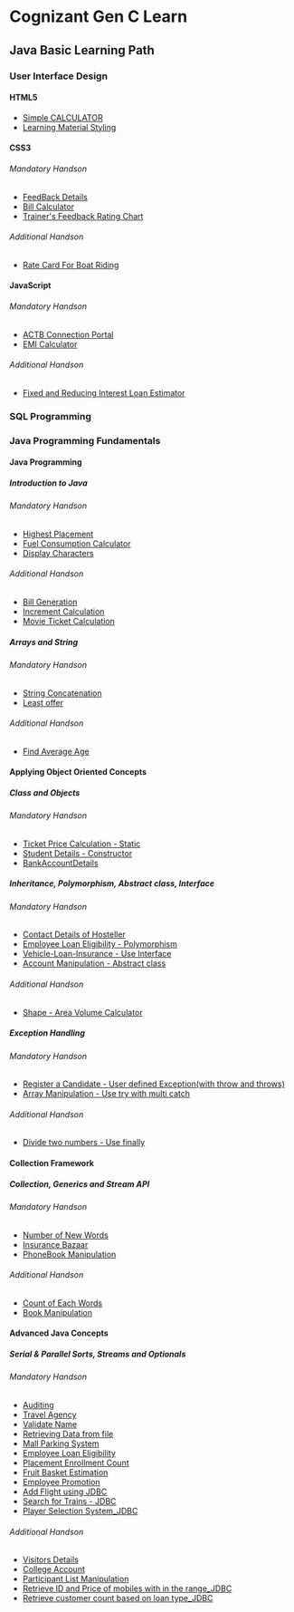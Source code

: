 # Cognizant Gen C Learn

<h2>Java Basic Learning Path</h2>

<h3>User Interface Design</h3>

<h4>HTML5</h4>

- [Simple CALCULATOR](https://github.com/RitamChakraborty/Cognizant_Gen_C_Learn/tree/master/Java%20Basics%20Learning%20Path/User%20Interface%20Design/HTML5/Simple%20CALCULATOR)
- [Learning Material Styling](https://github.com/RitamChakraborty/Cognizant_Gen_C_Learn/tree/master/Java%20Basics%20Learning%20Path/User%20Interface%20Design/HTML5/Learning%20Material%20Styling)

<h4>CSS3</h4>

<h6>Mandatory Handson</h6>

- [FeedBack Details](https://github.com/RitamChakraborty/Cognizant_Gen_C_Learn/tree/master/Java%20Basics%20Learning%20Path/User%20Interface%20Design/CSS3/Mandatory%20Handson/FeedBack%20Details)
- [Bill Calculator](https://github.com/RitamChakraborty/Cognizant_Gen_C_Learn/tree/master/Java%20Basics%20Learning%20Path/User%20Interface%20Design/CSS3/Mandatory%20Handson/Bill%20Calculator)
- [Trainer's Feedback Rating Chart](https://github.com/RitamChakraborty/Cognizant_Gen_C_Learn/tree/master/Java%20Basics%20Learning%20Path/User%20Interface%20Design/CSS3/Mandatory%20Handson/Trainer%20Feedback%20Rating%20Chart)

<h6>Additional Handson</h6>

- [Rate Card For Boat Riding](https://github.com/RitamChakraborty/Cognizant_Gen_C_Learn/tree/master/Java%20Basics%20Learning%20Path/User%20Interface%20Design/CSS3/Additional%20Handson/Rate%20Card%20For%20Boat%20Riding)

<h4>JavaScript</h4>

<h6>Mandatory Handson</h6>

- [ACTB Connection Portal](https://github.com/RitamChakraborty/Cognizant_Gen_C_Learn/tree/master/Java%20Basics%20Learning%20Path/User%20Interface%20Design/JavaScript/Mandatory%20Handson/ACTB%20Connection%20Portal)
- [EMI Calculator](https://github.com/RitamChakraborty/Cognizant_Gen_C_Learn/tree/master/Java%20Basics%20Learning%20Path/User%20Interface%20Design/JavaScript/Mandatory%20Handson/EMI%20Calculator)

<h6>Additional Handson</h6>

- [Fixed and Reducing Interest Loan Estimator](https://github.com/RitamChakraborty/Cognizant_Gen_C_Learn/tree/master/Java%20Basics%20Learning%20Path/User%20Interface%20Design/JavaScript/Additional%20Handson/Fixed%20and%20Reducing%20Interest%20Loan%20Estimator)

<h3>SQL Programming</h3>

<h3>Java Programming Fundamentals</h3>

<h4>Java Programming</h4>

<h5>Introduction to Java</h5>

<h6>Mandatory Handson</h6>

- [Highest Placement](https://github.com/RitamChakraborty/Cognizant_Gen_C_Learn/tree/master/Java%20Basics%20Learning%20Path/Java%20Programming%20Fundamentals/Java%20Programming/Introduction%20to%20Java/Mandatory%20Handson/Highest%20Placement)
- [Fuel Consumption Calculator](https://github.com/RitamChakraborty/Cognizant_Gen_C_Learn/tree/master/Java%20Basics%20Learning%20Path/Java%20Programming%20Fundamentals/Java%20Programming/Introduction%20to%20Java/Mandatory%20Handson/Fuel%20Consumption%20Calculator)
- [Display Characters](https://github.com/RitamChakraborty/Cognizant_Gen_C_Learn/tree/master/Java%20Basics%20Learning%20Path/Java%20Programming%20Fundamentals/Java%20Programming/Introduction%20to%20Java/Mandatory%20Handson/Display%20Characters)

<h6>Additional Handson</h6>

- [Bill Generation](https://github.com/RitamChakraborty/Cognizant_Gen_C_Learn/tree/master/Java%20Basics%20Learning%20Path/Java%20Programming%20Fundamentals/Java%20Programming/Introduction%20to%20Java/Additional%20Handson/Bill%20Generator)
- [Increment Calculation](https://github.com/RitamChakraborty/Cognizant_Gen_C_Learn/tree/master/Java%20Basics%20Learning%20Path/Java%20Programming%20Fundamentals/Java%20Programming/Introduction%20to%20Java/Additional%20Handson/Increment%20Calculation)
- [Movie Ticket Calculation](https://github.com/RitamChakraborty/Cognizant_Gen_C_Learn/tree/master/Java%20Basics%20Learning%20Path/Java%20Programming%20Fundamentals/Java%20Programming/Introduction%20to%20Java/Additional%20Handson/Movie%20Ticket%20Calculation)

<h5>Arrays and String</h5>

<h6>Mandatory Handson</h6>

- [String Concatenation](https://github.com/RitamChakraborty/Cognizant_Gen_C_Learn/tree/master/Java%20Basics%20Learning%20Path/Java%20Programming%20Fundamentals/Java%20Programming/Arrays%20and%20Strings/Mandatory%20Handson/String%20Concatenation)
- [Least offer](https://github.com/RitamChakraborty/Cognizant_Gen_C_Learn/tree/master/Java%20Basics%20Learning%20Path/Java%20Programming%20Fundamentals/Java%20Programming/Arrays%20and%20Strings/Mandatory%20Handson/Least%20Offer)


<h6>Additional Handson</h6>

- [Find Average Age](https://github.com/RitamChakraborty/Cognizant_Gen_C_Learn/tree/master/Java%20Basics%20Learning%20Path/Java%20Programming%20Fundamentals/Java%20Programming/Arrays%20and%20Strings/Additional%20Handson/Find%20Average%20Age)

<h4>Applying Object Oriented Concepts</h4>

<h5>Class and Objects</h5>

<h6>Mandatory Handson</h6>

- [Ticket Price Calculation - Static](https://github.com/RitamChakraborty/Cognizant_Gen_C_Learn/tree/master/Java%20Basics%20Learning%20Path/Java%20Programming%20Fundamentals/Applying%20Object%20Oriented%20Concepts/Classes%20and%20Objects/Mandatory%20Handson/Ticket%20Price%20Calculation%20-%20Static)
- [Student Details - Constructor](https://github.com/RitamChakraborty/Cognizant_Gen_C_Learn/tree/master/Java%20Basics%20Learning%20Path/Java%20Programming%20Fundamentals/Applying%20Object%20Oriented%20Concepts/Classes%20and%20Objects/Mandatory%20Handson/Students%20Details%20-%20Constructor)
- [BankAccountDetails](https://github.com/RitamChakraborty/Cognizant_Gen_C_Learn/tree/master/Java%20Basics%20Learning%20Path/Java%20Programming%20Fundamentals/Applying%20Object%20Oriented%20Concepts/Classes%20and%20Objects/Mandatory%20Handson/BankAccountDetails)

<h5>Inheritance, Polymorphism, Abstract class, Interface</h5>

<h6>Mandatory Handson</h6>

- [Contact Details of Hosteller](https://github.com/RitamChakraborty/Cognizant_Gen_C_Learn/tree/master/Java%20Basics%20Learning%20Path/Java%20Programming%20Fundamentals/Applying%20Object%20Oriented%20Concepts/Inheritance%2C%20Polymorphism%2C%20Abstract%20class%2C%20Interface/Mandatory%20Handson/Contact%20Details%20of%20Hosteller)
- [Employee Loan Eligibility - Polymorphism](https://github.com/RitamChakraborty/Cognizant_Gen_C_Learn/tree/master/Java%20Basics%20Learning%20Path/Java%20Programming%20Fundamentals/Applying%20Object%20Oriented%20Concepts/Inheritance%2C%20Polymorphism%2C%20Abstract%20class%2C%20Interface/Mandatory%20Handson/Employee%20Loan%20Eligibility%20-%20Polymorphism)
- [Vehicle-Loan-Insurance - Use Interface](https://github.com/RitamChakraborty/Cognizant_Gen_C_Learn/tree/master/Java%20Basics%20Learning%20Path/Java%20Programming%20Fundamentals/Applying%20Object%20Oriented%20Concepts/Inheritance%2C%20Polymorphism%2C%20Abstract%20class%2C%20Interface/Mandatory%20Handson/Vehicle-Loan-Insurance%20-%20Use%20Interface)
- [Account Manipulation - Abstract class](https://github.com/RitamChakraborty/Cognizant_Gen_C_Learn/tree/master/Java%20Basics%20Learning%20Path/Java%20Programming%20Fundamentals/Applying%20Object%20Oriented%20Concepts/Inheritance%2C%20Polymorphism%2C%20Abstract%20class%2C%20Interface/Mandatory%20Handson/Account%20Manipulation%20-%20Abstract%20Class)

<h6>Additional Handson</h6>

- [Shape - Area Volume Calculator](https://github.com/RitamChakraborty/Cognizant_Gen_C_Learn/tree/master/Java%20Basics%20Learning%20Path/Java%20Programming%20Fundamentals/Applying%20Object%20Oriented%20Concepts/Inheritance%2C%20Polymorphism%2C%20Abstract%20class%2C%20Interface/Additional%20Handson/Shape%20-%20Area%20Volume%20Calculator)

<h5>Exception Handling</h5>

<h6>Mandatory Handson</h6>

- [Register a Candidate - User defined Exception(with throw and throws)](https://github.com/RitamChakraborty/Cognizant_Gen_C_Learn/tree/master/Java%20Basics%20Learning%20Path/Java%20Programming%20Fundamentals/Applying%20Object%20Oriented%20Concepts/Exceptional%20Handling/Mandatory%20Handson/Register%20a%20Candidate%20-%20User%20defined%20Exception(with%20throw%20and%20throws))
- [Array Manipulation - Use try with multi catch](https://github.com/RitamChakraborty/Cognizant_Gen_C_Learn/tree/master/Java%20Basics%20Learning%20Path/Java%20Programming%20Fundamentals/Applying%20Object%20Oriented%20Concepts/Exceptional%20Handling/Mandatory%20Handson/Array%20Manipulation%20-%20Use%20try%20with%20multi%20catch)

<h6>Additional Handson</h6>

- [Divide two numbers - Use finally](https://github.com/RitamChakraborty/Cognizant_Gen_C_Learn/tree/master/Java%20Basics%20Learning%20Path/Java%20Programming%20Fundamentals/Applying%20Object%20Oriented%20Concepts/Exceptional%20Handling/Additional%20Handson/Divider%20two%20number%20-%20Use%20finally)

<h4>Collection Framework</h4>

<h5>Collection, Generics and Stream API</h5>

<h6>Mandatory Handson</h6>

- [Number of New Words](https://github.com/RitamChakraborty/Cognizant_Gen_C_Learn/tree/master/Java%20Basics%20Learning%20Path/Java%20Programming%20Fundamentals/Collections%20Framework/Collection%2C%20Generics%20and%20Stream%20API/Mandatory%20Handson/Number%20of%20New%20Words)
- [Insurance Bazaar](https://github.com/RitamChakraborty/Cognizant_Gen_C_Learn/tree/master/Java%20Basics%20Learning%20Path/Java%20Programming%20Fundamentals/Collections%20Framework/Collection%2C%20Generics%20and%20Stream%20API/Mandatory%20Handson/Insurance%20Bazaar)
- [PhoneBook Manipulation](https://github.com/RitamChakraborty/Cognizant_Gen_C_Learn/tree/master/Java%20Basics%20Learning%20Path/Java%20Programming%20Fundamentals/Collections%20Framework/Collection%2C%20Generics%20and%20Stream%20API/Mandatory%20Handson/PhoneBook%20Manipulation)

<h6>Additional Handson</h6>

- [Count of Each Words](https://github.com/RitamChakraborty/Cognizant_Gen_C_Learn/tree/master/Java%20Basics%20Learning%20Path/Java%20Programming%20Fundamentals/Collections%20Framework/Collection%2C%20Generics%20and%20Stream%20API/Additional%20Handson/Count%20of%20Each%20Words)
- [Book Manipulation](https://github.com/RitamChakraborty/Cognizant_Gen_C_Learn/tree/master/Java%20Basics%20Learning%20Path/Java%20Programming%20Fundamentals/Collections%20Framework/Collection%2C%20Generics%20and%20Stream%20API/Additional%20Handson/Book%20Manipulation)

<h4>Advanced Java Concepts</h4>

<h5>Serial & Parallel Sorts, Streams and Optionals</h5>

<h6>Mandatory Handson</h6>

- [Auditing](https://github.com/RitamChakraborty/Cognizant_Gen_C_Learn/tree/master/Java%20Basics%20Learning%20Path/Java%20Programming%20Fundamentals/Advanced%20Java%20Concepts/Serial%20%26%20Parallel%20Sorts%2C%20Streams%20and%20Optionals/Mandatory%20Handson/Auditing)
- [Travel Agency](https://github.com/RitamChakraborty/Cognizant_Gen_C_Learn/tree/master/Java%20Basics%20Learning%20Path/Java%20Programming%20Fundamentals/Advanced%20Java%20Concepts/Serial%20%26%20Parallel%20Sorts%2C%20Streams%20and%20Optionals/Mandatory%20Handson/Travel%20Agency)
- [Validate Name](https://github.com/RitamChakraborty/Cognizant_Gen_C_Learn/tree/master/Java%20Basics%20Learning%20Path/Java%20Programming%20Fundamentals/Advanced%20Java%20Concepts/Serial%20%26%20Parallel%20Sorts%2C%20Streams%20and%20Optionals/Mandatory%20Handson/Validate%20Name)
- [Retrieving Data from file](https://github.com/RitamChakraborty/Cognizant_Gen_C_Learn/tree/master/Java%20Basics%20Learning%20Path/Java%20Programming%20Fundamentals/Advanced%20Java%20Concepts/Serial%20%26%20Parallel%20Sorts%2C%20Streams%20and%20Optionals/Mandatory%20Handson/Retriving%20Data%20from%20file)
- [Mall Parking System](https://github.com/RitamChakraborty/Cognizant_Gen_C_Learn/tree/master/Java%20Basics%20Learning%20Path/Java%20Programming%20Fundamentals/Advanced%20Java%20Concepts/Serial%20%26%20Parallel%20Sorts%2C%20Streams%20and%20Optionals/Mandatory%20Handson/Mall%20Parking%20System)
- [Employee Loan Eligibility](https://github.com/RitamChakraborty/Cognizant_Gen_C_Learn/tree/master/Java%20Basics%20Learning%20Path/Java%20Programming%20Fundamentals/Advanced%20Java%20Concepts/Serial%20%26%20Parallel%20Sorts%2C%20Streams%20and%20Optionals/Mandatory%20Handson/Employee%20Loan%20Eligibility)
- [Placement Enrollment Count](https://github.com/RitamChakraborty/Cognizant_Gen_C_Learn/tree/master/Java%20Basics%20Learning%20Path/Java%20Programming%20Fundamentals/Advanced%20Java%20Concepts/Serial%20%26%20Parallel%20Sorts%2C%20Streams%20and%20Optionals/Mandatory%20Handson/Placement%20Enrollment%20Count)
- [Fruit Basket Estimation](https://github.com/RitamChakraborty/Cognizant_Gen_C_Learn/tree/master/Java%20Basics%20Learning%20Path/Java%20Programming%20Fundamentals/Advanced%20Java%20Concepts/Serial%20%26%20Parallel%20Sorts%2C%20Streams%20and%20Optionals/Mandatory%20Handson/Fruit%20Basket%20Estimation)
- [Employee Promotion](https://github.com/RitamChakraborty/Cognizant_Gen_C_Learn/tree/master/Java%20Basics%20Learning%20Path/Java%20Programming%20Fundamentals/Advanced%20Java%20Concepts/Serial%20%26%20Parallel%20Sorts%2C%20Streams%20and%20Optionals/Mandatory%20Handson/Employee%20Promotion)
- [Add Flight using JDBC](https://github.com/RitamChakraborty/Cognizant_Gen_C_Learn/tree/master/Java%20Basics%20Learning%20Path/Java%20Programming%20Fundamentals/Advanced%20Java%20Concepts/Serial%20%26%20Parallel%20Sorts%2C%20Streams%20and%20Optionals/Mandatory%20Handson/Add%20Flight%20using%20JDBC)
- [Search for Trains - JDBC](https://github.com/RitamChakraborty/Cognizant_Gen_C_Learn/tree/master/Java%20Basics%20Learning%20Path/Java%20Programming%20Fundamentals/Advanced%20Java%20Concepts/Serial%20%26%20Parallel%20Sorts%2C%20Streams%20and%20Optionals/Mandatory%20Handson/Search%20for%20Trains%20-%20JDBC)
- [Player Selection System_JDBC](https://github.com/RitamChakraborty/Cognizant_Gen_C_Learn/tree/master/Java%20Basics%20Learning%20Path/Java%20Programming%20Fundamentals/Advanced%20Java%20Concepts/Serial%20%26%20Parallel%20Sorts%2C%20Streams%20and%20Optionals/Mandatory%20Handson/Player%20Selection%20System_JDBC)

<h6>Additional Handson</h6>

- [Visitors Details](https://github.com/RitamChakraborty/Cognizant_Gen_C_Learn/tree/master/Java%20Basics%20Learning%20Path/Java%20Programming%20Fundamentals/Advanced%20Java%20Concepts/Serial%20%26%20Parallel%20Sorts%2C%20Streams%20and%20Optionals/Additional%20Handson/Visitors%20Details)
- [College Account](https://github.com/RitamChakraborty/Cognizant_Gen_C_Learn/tree/master/Java%20Basics%20Learning%20Path/Java%20Programming%20Fundamentals/Advanced%20Java%20Concepts/Serial%20%26%20Parallel%20Sorts%2C%20Streams%20and%20Optionals/Additional%20Handson/Collage%20Account)
- [Participant List Manipulation](https://github.com/RitamChakraborty/Cognizant_Gen_C_Learn/tree/master/Java%20Basics%20Learning%20Path/Java%20Programming%20Fundamentals/Advanced%20Java%20Concepts/Serial%20%26%20Parallel%20Sorts%2C%20Streams%20and%20Optionals/Additional%20Handson/Participant%20List%20Manipulation)
- [Retrieve ID and Price of mobiles with in the range_JDBC](https://github.com/RitamChakraborty/Cognizant_Gen_C_Learn/tree/master/Java%20Basics%20Learning%20Path/Java%20Programming%20Fundamentals/Advanced%20Java%20Concepts/Serial%20%26%20Parallel%20Sorts%2C%20Streams%20and%20Optionals/Additional%20Handson/Retrieve%20ID%20and%20Price%20of%20mobiles%20with%20in%20the%20range_JDBC)
- [Retrieve customer count based on loan type_JDBC](https://github.com/RitamChakraborty/Cognizant_Gen_C_Learn/tree/master/Java%20Basics%20Learning%20Path/Java%20Programming%20Fundamentals/Advanced%20Java%20Concepts/Serial%20%26%20Parallel%20Sorts%2C%20Streams%20and%20Optionals/Additional%20Handson/Retrieve%20customer%20count%20based%20on%20loan%20type_JDBC)